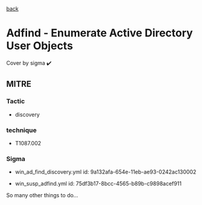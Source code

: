 [back](../index.md)
# Adfind - Enumerate Active Directory User Objects
Cover by sigma :heavy_check_mark: 

## MITRE
### Tactic
  - discovery

### technique
  - T1087.002

### Sigma
 - win_ad_find_discovery.yml id: 9a132afa-654e-11eb-ae93-0242ac130002

 - win_susp_adfind.yml id: 75df3b17-8bcc-4565-b89b-c9898acef911


 So many other things to do...